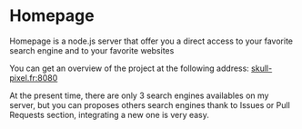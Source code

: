 # Homepage
 
 Homepage is a node.js server that offer you a direct access to your favorite search engine and to your favorite websites
 
 You can get an overview of the project at the following address: [skull-pixel.fr:8080](http://skull-pixel.fr:8080)

 At the present time, there are only 3 search engines availables on my server, but you can proposes others search engines thank to Issues or Pull Requests section, integrating a new one is very easy.
 
